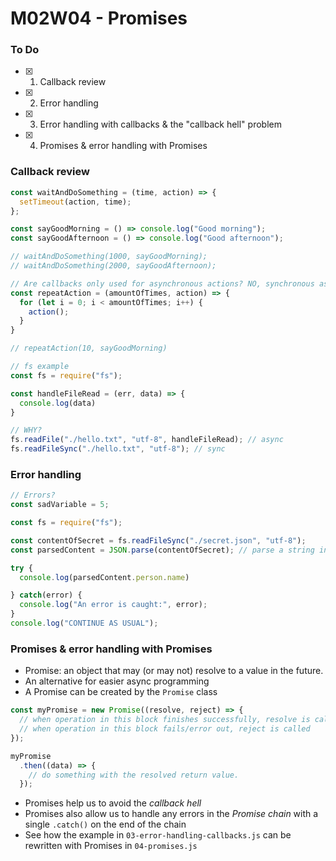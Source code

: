 # M02W04 - Promises
### To Do
- [X] 1. Callback review
- [X] 2. Error handling
- [X] 3. Error handling with callbacks & the "callback hell" problem
- [X] 4. Promises & error handling with Promises

### Callback review
``` js
const waitAndDoSomething = (time, action) => {
  setTimeout(action, time);
};

const sayGoodMorning = () => console.log("Good morning");
const sayGoodAfternoon = () => console.log("Good afternoon");

// waitAndDoSomething(1000, sayGoodMorning);
// waitAndDoSomething(2000, sayGoodAfternoon);

// Are callbacks only used for asynchronous actions? NO, synchronous as well
const repeatAction = (amountOfTimes, action) => {
  for (let i = 0; i < amountOfTimes; i++) {
    action();
  }
}

// repeatAction(10, sayGoodMorning)

// fs example
const fs = require("fs");

const handleFileRead = (err, data) => {
  console.log(data)
}

// WHY?
fs.readFile("./hello.txt", "utf-8", handleFileRead); // async
fs.readFileSync("./hello.txt", "utf-8"); // sync
```

### Error handling

``` js
// Errors?
const sadVariable = 5;

const fs = require("fs");

const contentOfSecret = fs.readFileSync("./secret.json", "utf-8");
const parsedContent = JSON.parse(contentOfSecret); // parse a string into a JS object

try {
  console.log(parsedContent.person.name)

} catch(error) {
  console.log("An error is caught:", error);
}
console.log("CONTINUE AS USUAL");
```

### Promises & error handling with Promises
- Promise: an object that may (or may not) resolve to a value in the future.
- An alternative for easier async programming
- A Promise can be created by the `Promise` class

``` js
const myPromise = new Promise((resolve, reject) => {
  // when operation in this block finishes successfully, resolve is called
  // when operation in this block fails/error out, reject is called
});

myPromise
  .then((data) => {
    // do something with the resolved return value.
  });
```

- Promises help us to avoid the _callback hell_
- Promises also allow us to handle any errors in the _Promise chain_ with a single `.catch()` on the end of the chain
- See how the example in `03-error-handling-callbacks.js` can be rewritten with Promises in `04-promises.js`


